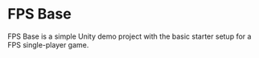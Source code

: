 # FPS Base
 
 FPS Base is a simple Unity demo project with the basic starter setup for a FPS single-player game.